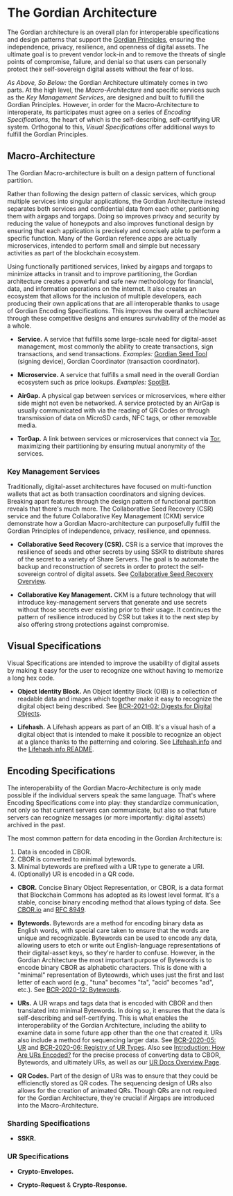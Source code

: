 # The Gordian Architecture

The Gordian architecture is an overall plan for interoperable specifications and design patterns that support the [Gordian Principles](https://github.com/BlockchainCommons/Gordian#gordian-principles), ensuring the independence, privacy, resilience, and openness of digital assets. The ultimate goal is to prevent vendor lock-in and to remove the threats of single points of compromise, failure, and denial so that users can personally protect their self-sovereign digital assets without the fear of loss.

_As Above, So Below:_ the Gordian Architecture ultimately comes in two parts. At the high level, the _Macro-Architecture_ and specific services such as the _Key Management Services_, are designed and built to fulfill the Gordian Principles. However, in order for the Macro-Architecture to interoperate, its participates must agree on a series of _Encoding Specifications_, the heart of which is the self-describing, self-certifying UR system. Orthogonal to this, _Visual Specifications_ offer additional ways to fulfill the Gordian Principles.

## Macro-Architecture

The Gordian Macro-architecture is built on a design pattern of functional partition.

Rather than following the design pattern of classic services, which group multiple services into singular applications, the Gordian Architecture instead separates both services and confidential data from each other, paritioning them with airgaps and torgaps. Doing so improves privacy and security by reducing the value of honeypots and also improves functional design by ensuring that each application is precisely and concisely able to perform a specific function. Many of the Gordian reference apps are actually microservices, intended to perform small and simple but necessary activities as part of the blockchain ecosystem.

Using functionally partitioned services, linked by airgaps and torgaps to minimize attacks in transit and to improve partitioning, the Gordian architecture creates a powerful and safe new methodology for financial, data, and information operations on the internet. It also creates an ecosystem that allows for the inclusion of multiple developers, each producing their own applications that are all interoperable thanks to usage of Gordian Encoding Specifications. This improves the overall architecture through these competitive designs and ensures survivability of the model as a whole.

* **Service.** A service that fulfills some large-scale need for digital-asset management, most commonly the ability to create transactions, sign transactions, and send transactions. *Examples:* [Gordian Seed Tool](https://github.com/BlockchainCommons/GordianSeedTool-iOS) (signing device), Gordian Coordinator (transaction coordinator).

* **Microservice.** A service that fulfills a small need in the overall Gordian ecosystem such as price lookups. *Examples:* [SpotBit](https://github.com/BlockchainCommons/spotbit).

* **AirGap.** A physical gap between services or microservices, where either side might not even be networked. A service protected by an AirGap is usually communicated with via the reading of QR Codes or through transmission of data on MicroSD cards, NFC tags, or other removable media.

* **TorGap.** A link between services or microservices that connect via [Tor](https://www.torproject.org/), maximizing their partitioning by ensuring mutual anonymity of the services.

### Key Management Services

Traditionally, digital-asset architectures have focused on multi-function wallets that act as both transaction coordinators and signing devices. Breaking apart features through the design pattern of functional partition reveals that there's much more. The Collaborative Seed Recovery (CSR) service and the future Collaborative Key Management (CKM) service demonstrate how a Gordian Macro-architecture can purposefully fulfill the Gordian Principles of independence, privacy, resilience, and openness.

* **Collaborative Seed Recovery (CSR).** CSR is a service that improves the resilience of seeds and other secrets by using SSKR to distribute shares of the secret to a variety of Share Servers. The goal is to automate the backup and reconstruction of secrets in order to protect the self-sovereign control of digital assets. See [Collaborative Seed Recovery Overview](https://github.com/BlockchainCommons/Gordian/blob/master/Docs/CSR.md).

* **Collaborative Key Management.** CKM is a future technology that will introduce key-management servers that generate and use secrets without those secrets ever existing prior to their usage. It continues the pattern of resilience introduced by CSR but takes it to the next step by also offering strong protections against compromise.

## Visual Specifications

Visual Specifications are intended to improve the usability of digital assets by making it easy for the user to recognize one without having to memorize a long hex code.

* **Object Identity Block.** An Object Identity Block (OIB) is a collection of readable data and images which together make it easy to recognize the digital object being described. See [BCR-2021-02: Digests for Digital Objects](https://github.com/BlockchainCommons/Research/blob/master/papers/bcr-2021-002-digest.md).

* **Lifehash.** A Lifehash appears as part of an OIB. It's a visual hash of a digital object that is intended to make it possible to recognize an object at a glance thanks to the patterning and coloring. See [Lifehash.info](https://lifehash.info/) and the [Lifehash.info README](https://github.com/BlockchainCommons/lifehash.info#lifehash-beautiful-visual-hashes).

## Encoding Specifications

The interoperability of the Gordian Macro-Architecture is only made possible if the individual servers speak the same language. That's where Encoding Specifications come into play: they standardize communication, not only so that current servers can communicate, but also so that future servers can recognize messages (or more importantly: digital assets) archived in the past.

The most common pattern for data encoding in the Gordian Architecture is:

1. Data is encoded in CBOR.
2. CBOR is converted to minimal bytewords.
3. Minimal bytewords are prefixed with a UR type to generate a URI.
4. (Optionally) UR is encoded in a QR code.

* **CBOR.** Concise Binary Object Representation, or CBOR, is a data format that Blockchain Commons has adopted as its lowest level format. It's a stable, concise binary encoding method that allows typing of data. See [CBOR.io](https://cbor.io/) and [RFC 8949](https://www.rfc-editor.org/rfc/rfc8949.html).

* **Bytewords.** Bytewords are a method for encoding binary data as English words, with special care taken to ensure that the words are unique and recognizable. Bytewords can be used to encode any data, allowing users to etch or write out English-language representations of their digital-asset keys, so they're harder to confuse. However, in the Gordian Architecture the most important purpose of Bytewords is to encode binary CBOR as alphabetic characters. This is done with a "minimal" representation of Byteowrds, which uses just the first and last letter of each word (e.g., "tuna" becomes "ta", "acid" becomes "ad", etc.). See [BCR-2020-12: Bytewords](https://github.com/BlockchainCommons/Research/blob/master/papers/bcr-2020-012-bytewords.md).

* **URs.** A UR wraps and tags data that is encoded with CBOR and then translated into minimal Bytewords. In doing so, it ensures that the data is self-describing and self-certifying. This is what enables the interoperability of the Gordian Architecture, including the ability to examine data in some future app other than the one that created it. URs also include a method for sequencing larger data. See [BCR-2020-05: UR](https://github.com/BlockchainCommons/Research/blob/master/papers/bcr-2020-005-ur.md) and [BCR-2020-06: Registry of UR Types](https://github.com/BlockchainCommons/Research/blob/master/papers/bcr-2020-006-urtypes.md). Also see [Introduction: How Are URs Encoded?](https://github.com/BlockchainCommons/crypto-commons/blob/master/Docs/ur-1-overview.md#how-are-urs-encoded) for the precise process of converting data to CBOR, Bytewords, and ultimately URs, as well as our [UR Docs Overview Page](https://github.com/BlockchainCommons/crypto-commons/blob/master/Docs/ur-overview.md).
 
* **QR Codes.** Part of the design of URs was to ensure that they could be efficienctly stored as QR codes. The sequencing design of URs also allows for the creation of animated QRs. Though QRs are not required for the Gordian Architecture, they're crucial if Airgaps are introduced into the Macro-Architecture.

### Sharding Specifications

* **SSKR.**

### UR Specifications

* **Crypto-Envelopes.**

* **Crypto-Request** & **Crypto-Response.**
